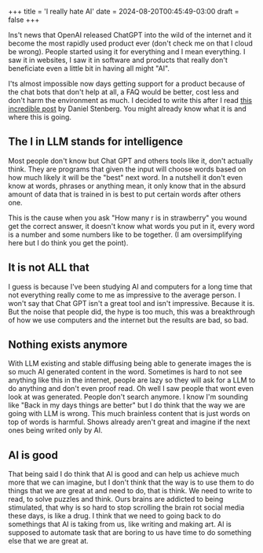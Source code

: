 +++
title = 'I really hate AI'
date = 2024-08-20T00:45:49-03:00
draft = false
+++

Ins't news that OpenAI released ChatGPT into the wild of the internet and it become the most rapidly used product ever (don't check me on that I cloud be wrong). People started using it for everything and I mean everything. I saw it in websites, I saw it in software and products that really don't beneficiate even a little bit in having all might "AI".

I'ts almost impossible now days getting support for a product because of the chat bots that don't help at all, a FAQ would be better, cost less and don't harm the environment as much. I decided to write this after I read [this incredible post](https://daniel.haxx.se/blog/2024/01/02/the-i-in-llm-stands-for-intelligence/) by Daniel Stenberg. You might already know what it is and where this is going.

## The I in LLM stands for intelligence

Most people don't know but Chat GPT and others tools like it, don't actually think. They are programs that given the input will choose words based on how much likely it will be the "best" next word. In a nutshell it don't even know at words, phrases or anything mean, it only know that in the absurd amount of data that is trained in is best to put certain words after others one.

This is the cause when you ask "How many r is in strawberry" you wound get the correct answer, it doesn't know what words you put in it, every word is a number and some numbers like to be together. (I am oversimplifying here but I do think you get the point).

## It is not ALL that

I guess is because I've been studying AI and computers for a long time that not everything really come to me as impressive to the average person. I won't say that Chat GPT isn't a great tool and isn't impressive. Because it is. But the noise that people did, the hype is too much, this was a breakthrough of how we use computers and the internet but the results are bad, so bad.

## Nothing exists anymore

With LLM existing and stable diffusing being able to generate images the is so much AI generated content in the word. Sometimes is hard to not see anything like this in the internet, people are lazy so they will ask for a LLM to do anything and don't even proof read. Oh well I saw people that wont even look at was generated. People don't search anymore.
I know I'm sounding like "Back in my days things are better" but I do think that the way we are going with LLM is wrong. This much brainless content that is just words on top of words is harmful. Shows already aren't great and imagine if the next ones being writed only by AI.

## AI is good

That being said I do think that AI is good and can help us achieve much more that we can imagine, but I don't think that the way is to use them to do things that we are great at and need to do, that is think. We need to write to read, to solve puzzles and think. Ours brains are addicted to being stimulated, that why is so hard to stop scrolling the brain rot social media these days, is like a drug. I think that we need to going back to do somethings that AI is taking from us, like writing and making art. AI is supposed to automate task that are boring to us have time to do something else that we are great at.
